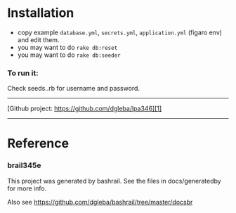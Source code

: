 # Installation

 - copy example `database.yml`, `secrets.yml`, `application.yml` (figaro env) and edit them.
 - you may want to do `rake db:reset`
 - you may want to do `rake db:seeder`

### To run it:
 
Check seeds..rb for username and password.
 
---

 [Github project: https://github.com/dgleba/lpa346][1]


  [1]: https://github.com/dgleba/lpa346
  
  
---


# Reference


### brail345e

This project was generated by bashrail. See the files in docs/generatedby for more info.

Also see https://github.com/dgleba/bashrail/tree/master/docsbr

